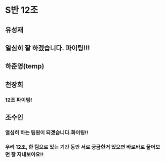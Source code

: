 # S반 12조

## 유성재
## 열심히 잘 하겠습니다. 파이팅!!!

## 하준영(temp)

## 천장희
### 12조 파이팅!

## 조수인
### 열심히 하는 팀원이 되겠습니다.화이팅!!

### 우리 12조, 한 팀으로 있는 기간 동안 서로 궁금한거 있으면 바로바로 물어보면 잘 지내보아요!!

